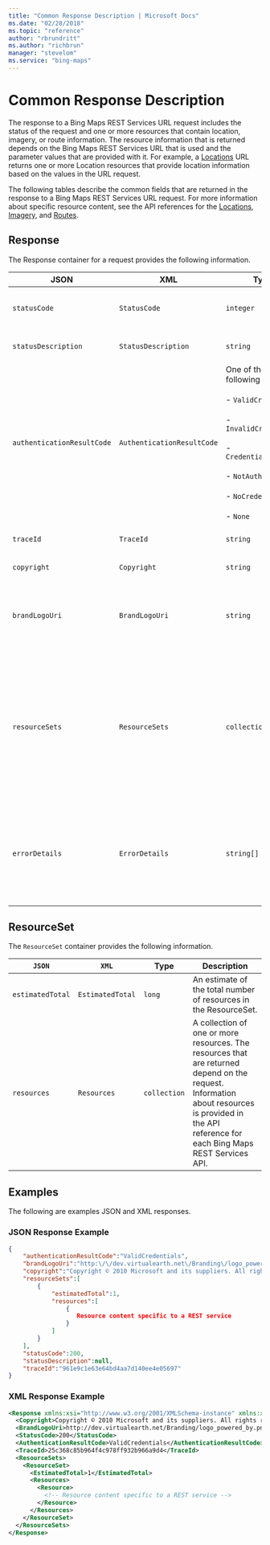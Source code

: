 ```yaml
---
title: "Common Response Description | Microsoft Docs"
ms.date: "02/28/2018"
ms.topic: "reference"
author: "rbrundritt"
ms.author: "richbrun"
manager: "stevelom"
ms.service: "bing-maps"
---
```

# Common Response Description

The response to a Bing Maps REST Services URL request includes the status of the request and one or more resources that contain location, imagery, or route information. The resource information that is returned depends on the Bing Maps REST Services URL that is used and the parameter values that are provided with it. For example, a [Locations](locations/index.md) URL returns one or more Location resources that provide location information based on the values in the URL request.  
  
 The following tables describe the common fields that are returned in the response to a Bing Maps REST Services URL request. For more information about specific resource content, see the API references for the [Locations](locations/index.md), [Imagery](imagery/index.md), and [Routes](routes/index.md).  
  
## Response

 The Response container for a request provides the following information.  
  
|JSON|XML|Type|Description|  
|----------|---------|----------|-----------------|  
|`statusCode`|`StatusCode`|`integer`|The HTTP Status code for the request.|  
|`statusDescription`|`StatusDescription`|`string`|A description of the HTTP status code.|  
|`authenticationResultCode`|`AuthenticationResultCode`|One of the following values:<br /><br />- `ValidCredentials`<br /><br />- `InvalidCredentials`<br /><br />- `CredentialsExpired`<br /><br />- `NotAuthorized`<br /><br />- `NoCredentials`<br /><br />- `None`|A status code that offers additional information about authentication success or failure.|  
|`traceId`|`TraceId`|`string`|A unique identifier for the request.|  
|`copyright`|`Copyright`|`string`|A copyright notice.|  
|`brandLogoUri`|`BrandLogoUri`|`string`|A URL that references a brand image to support contractual branding requirements.|  
|`resourceSets`|`ResourceSets`|`collection`|A collection of `ResourceSet` objects. A `ResourceSet` is a container of Resources returned by the request. For more information, see the `ResourceSet` section below.|  
|`errorDetails`|`ErrorDetails`|`string[]`|A collection of error descriptions. For example, ErrorDetails can identify parameter values that are not valid or missing.|  
  
## ResourceSet  
 The `ResourceSet` container provides the following information.  
  
|`JSON`|`XML`|Type|Description|  
|----------|---------|----------|-----------------|  
|`estimatedTotal`|`EstimatedTotal`|`long`|An estimate of the total number of resources in the ResourceSet.|  
|`resources`|`Resources`|`collection`|A collection of one or more resources. The resources that are returned depend on the request. Information about resources is provided in the API reference for each Bing Maps REST Services API.|  
  
## Examples

The following are examples JSON and XML responses.  
  
### JSON Response Example  
  
```json  
{  
    "authenticationResultCode":"ValidCredentials",  
    "brandLogoUri":"http:\/\/dev.virtualearth.net\/Branding\/logo_powered_by.png",  
    "copyright":"Copyright © 2010 Microsoft and its suppliers. All rights reserved. This API cannot be accessed and the content and any results may not be used, reproduced or transmitted in any manner without express written permission from Microsoft Corporation.",  
    "resourceSets":[  
        {  
            "estimatedTotal":1,  
            "resources":[  
                {  
                   Resource content specific to a REST service  
                }  
            ]  
        }  
    ],  
    "statusCode":200,  
    "statusDescription":null,  
    "traceId":"961e9c1e63e64bd4aa7d140ee4e05697"  
}  
```
  
### XML Response Example  
  
```xml  
<Response xmlns:xsi="http://www.w3.org/2001/XMLSchema-instance" xmlns:xsd="http://www.w3.org/2001/XMLSchema" xmlns="http://schemas.microsoft.com/search/local/ws/rest/v1">  
  <Copyright>Copyright © 2010 Microsoft and its suppliers. All rights reserved. This API cannot be accessed and the content and any results may not be used, reproduced or transmitted in any manner without express written permission from Microsoft Corporation.</Copyright>  
  <BrandLogoUri>http://dev.virtualearth.net/Branding/logo_powered_by.png</BrandLogoUri>  
  <StatusCode>200</StatusCode>  
  <AuthenticationResultCode>ValidCredentials</AuthenticationResultCode>  
  <TraceId>25c368c85b964f4c978ff932b966a9d4</TraceId>  
  <ResourceSets>  
    <ResourceSet>  
      <EstimatedTotal>1</EstimatedTotal>  
      <Resources>  
        <Resource>  
          <!-- Resource content specific to a REST service -->  
        </Resource>  
      </Resources>  
    </ResourceSet>  
  </ResourceSets>  
</Response>  
```
